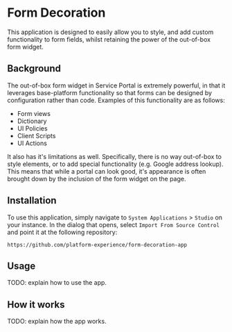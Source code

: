 # Form Decoration

This application is designed to easily allow you to style, and add custom functionality to form fields, whilst retaining the power of the out-of-box form widget.

## Background

The out-of-box form widget in Service Portal is extremely powerful, in that it leverages base-platform functionality so that forms can be designed by configuration rather than code. Examples of this functionality are as follows:

- Form views
- Dictionary 
- UI Policies
- Client Scripts
- UI Actions

It also has it's limitations as well. Specifically, there is no way out-of-box to style elements, or to add special functionality (e.g. Google address lookup). This means that while a portal can look good, it's appearance is often brought down by the inclusion of the form widget on the page.

## Installation

To use this application, simply navigate to `System Applications` > `Studio` on your instance. In the dialog that opens, select `Import From Source Control` and point it at the following repository:

```
https://github.com/platform-experience/form-decoration-app
```

## Usage
TODO: explain how to use the app.

## How it works
TODO: explain how the app works.

